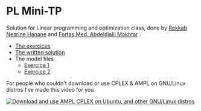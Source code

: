 # PL Mini-TP

Solution for Linear programming and optimization class, done by [Rekkab Nesrine Hanane](https://github.com/nesrinehanane) and [Fortas Med. Abdeldjalil Mokhtar](https://github.com/Fcmam5) .

* [The exercices](https://docs.google.com/viewer?a=v&pid=sites&srcid=ZGVmYXVsdGRvbWFpbnxvcHRpbWxpbmR6fGd4OjY3NTNlODc2MzkyMWZlZGM)
* [The written solution]()
* The model files
    * [Exercice 1](./exercice1.mod)
    * [Exercice 2](./exercice1.mod)

For people who couldn't download or use CPLEX & AMPL on GNU/Linux distros I've made this video for you

[![Download and use AMPL CPLEX on Ubuntu, and other GNU/Linux distros](https://img.youtube.com/vi/Mr5Kz2JLC8o/0.jpg)](https://www.youtube.com/watch?v=Mr5Kz2JLC8o)
